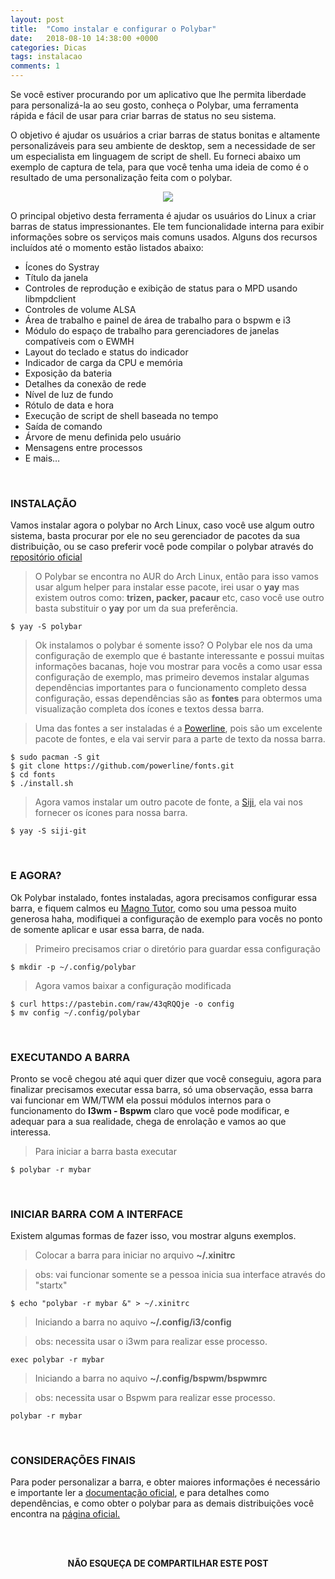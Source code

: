 ```yaml
---
layout: post
title:  "Como instalar e configurar o Polybar"
date:   2018-08-10 14:38:00 +0000
categories: Dicas
tags: instalacao
comments: 1
---
```


Se você estiver procurando por um aplicativo que lhe permita liberdade para personalizá-la ao seu gosto, conheça o Polybar, uma ferramenta rápida e fácil de usar para criar barras de status no seu sistema.

O objetivo é ajudar os usuários a criar barras de status bonitas e altamente personalizáveis ​​para seu ambiente de desktop, sem a necessidade de ser um especialista em linguagem de script de shell. Eu forneci abaixo um exemplo de captura de tela, para que você tenha uma ideia de como é o resultado de uma personalização feita com o polybar.

<p align="center">
<img class="materialboxed responsive-img" src="https://i.imgur.com/01IuuKc.png">
</p>

O principal objetivo desta ferramenta é ajudar os usuários do Linux a criar barras de status impressionantes. Ele tem funcionalidade interna para exibir informações sobre os serviços mais comuns usados. Alguns dos recursos incluídos até o momento estão listados abaixo:

-   Ícones do Systray
-   Título da janela
-   Controles de reprodução e exibição de status para o MPD usando libmpdclient
-   Controles de volume ALSA
-   Área de trabalho e painel de área de trabalho para o bspwm e i3
-   Módulo do espaço de trabalho para gerenciadores de janelas compatíveis com o EWMH
-   Layout do teclado e status do indicador
-   Indicador de carga da CPU e memória
-   Exposição da bateria
-   Detalhes da conexão de rede
-   Nível de luz de fundo
-   Rótulo de data e hora
-   Execução de script de shell baseada no tempo
-   Saída de comando
-   Árvore de menu definida pelo usuário
-   Mensagens entre processos
-   E mais…

<br/>

### INSTALAÇÃO
Vamos instalar agora o polybar no Arch Linux, caso você use algum outro sistema, basta procurar por ele no seu gerenciador de pacotes da sua distribuição, ou se caso preferir você pode compilar o polybar através do [repositório oficial](https://github.com/jaagr/polybar)

> O Polybar se encontra no AUR do Arch Linux, então para isso vamos usar algum helper para instalar esse pacote, irei usar o **yay** mas existem outros como: **trizen, packer, pacaur** etc, caso você use outro basta substituir o **yay** por um da sua preferência.
```
$ yay -S polybar
```
> Ok instalamos o polybar é somente isso? O Polybar ele nos da uma configuração de exemplo que é bastante interessante e possui muitas informações bacanas, hoje vou mostrar para vocês a como usar essa configuração de exemplo, mas primeiro devemos instalar algumas dependências importantes para o funcionamento completo dessa configuração, essas dependências são as **fontes** para obtermos uma visualização completa dos ícones e textos dessa barra.

> Uma das fontes a ser instaladas é a [Powerline](https://github.com/powerline/fonts), pois são um excelente pacote de fontes, e ela vai servir para a parte de texto da nossa barra.
```
$ sudo pacman -S git
$ git clone https://github.com/powerline/fonts.git
$ cd fonts
$ ./install.sh
```
> Agora vamos instalar um outro pacote de fonte, a [Siji](https://github.com/stark/siji), ela vai nos fornecer os ícones para nossa barra.
```
$ yay -S siji-git
```

<br/>

### E AGORA?
Ok Polybar instalado, fontes instaladas, agora precisamos configurar essa barra, e fiquem calmos eu [Magno Tutor](https://youtube.com/MagnoTutor?sub_confirmation=1), como sou uma pessoa muito generosa haha, modifiquei a configuração de exemplo para vocês no ponto de somente aplicar e usar essa barra, de nada.

> Primeiro precisamos criar o diretório para guardar essa configuração
```
$ mkdir -p ~/.config/polybar
```
> Agora vamos baixar a configuração modificada
```
$ curl https://pastebin.com/raw/43qRQQje -o config
$ mv config ~/.config/polybar
```

<br/>

### EXECUTANDO A BARRA
Pronto se você chegou até aqui quer dizer que você conseguiu, agora para finalizar precisamos executar essa barra, só uma observação, essa barra vai funcionar em WM/TWM ela possui módulos internos para o funcionamento do **I3wm - Bspwm** claro que você pode modificar, e adequar para a sua realidade, chega de enrolação e vamos ao que interessa.

> Para iniciar a barra basta executar
```
$ polybar -r mybar
```

<br/>

### INICIAR BARRA COM A INTERFACE
Existem algumas formas de fazer isso, vou mostrar alguns exemplos.

> Colocar a barra para iniciar no arquivo **~/.xinitrc**

> obs: vai funcionar somente se a pessoa inicia sua interface através do "startx"
```
$ echo "polybar -r mybar &" > ~/.xinitrc
```
> Iniciando a barra no aquivo **~/.config/i3/config**

> obs: necessita usar o i3wm para realizar esse processo.
```
exec polybar -r mybar
```
> Iniciando a barra no aquivo **~/.config/bspwm/bspwmrc**

> obs: necessita usar o Bspwm para realizar esse processo.
```
polybar -r mybar
```

<br/>

### CONSIDERAÇÕES FINAIS
Para poder personalizar a barra, e obter maiores informações é necessário e importante ler a [documentação oficial](https://github.com/jaagr/polybar/wiki), e para detalhes como dependências, e como obter o polybar para as demais distribuições você encontra na [página oficial.](https://github.com/jaagr/polybar)


<br/><br/>

<p align="center">  
<b>NÃO ESQUEÇA DE COMPARTILHAR ESTE POST</b>
<br>
<div class="sharethis-inline-share-buttons"></div>
</p>

<br/><br/>
